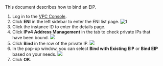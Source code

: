 This document describes how to bind an EIP.
1. Log in to the [VPC Console](https://console.cloud.tencent.com/vpc).
2. Click **ENI** in the left sidebar to enter the ENI list page.
![1](https://main.qcloudimg.com/raw/78b72d60e7eb0255ad0a8961e682ee74.png)
3. Click the instance ID to enter the details page.
4. Click **IPv4 Address Management** in the tab to check private IPs that have been bound.
![](https://main.qcloudimg.com/raw/299b7a2398e980bfb5132a2e568cbe4f.png)
5. Click **Bind** in the row of the private IP.
 ![](https://main.qcloudimg.com/raw/7de7ee40007703a17a52b4b30641906e.png)
6. In the pop-up window, you can select **Bind with Existing EIP** or **Bind EIP** based on your needs.
 ![](https://main.qcloudimg.com/raw/619eb212b6d7951bb1d519c5eb09843c.png)
7. Click **OK**.
